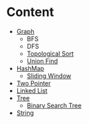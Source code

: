 # Content
- [Graph](https://github.com/rexbean/L/blob/master/Type/Graph/Graph.md)
  - BFS
  - DFS
  - [Topological Sort](https://github.com/rexbean/L/blob/master/Type/Graph/TopologicalSort.md)
  - [Union Find](https://github.com/rexbean/L/blob/master/Type/Graph/UnionFind.md)
- [HashMap](https://github.com/rexbean/L/blob/master/Type/HashMap/HashMap.md)
  - [Sliding Window](https://github.com/rexbean/L/blob/master/Type/HashMap/SlidingWindow.md)
- [Two Pointer](https://github.com/rexbean/L/blob/master/Type/TwoPointer.md)
- [Linked List](https://github.com/rexbean/L/blob/master/Type/LinkedList/LinkedList.md)
- [Tree](https://github.com/rexbean/L/blob/master/Type/Tree/Tree.md)
  - [Binary Search Tree](https://github.com/rexbean/L/blob/master/Type/Tree/BST.md)
- [String](https://github.com/rexbean/L/blob/master/Type/String.md)
